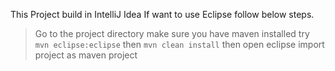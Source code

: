 
This Project build in IntelliJ Idea If want to use Eclipse follow below steps.
> Go to the project directory make sure you have maven installed try
 `mvn eclipse:eclipse`
then ``mvn clean install``
then open eclipse import project as maven project